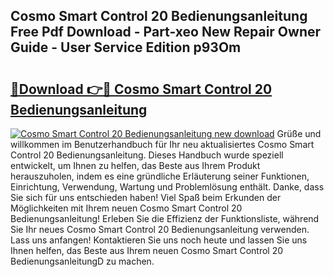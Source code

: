 ## Cosmo Smart Control 20 Bedienungsanleitung Free Pdf Download - Part-xeo New Repair Owner Guide - User Service Edition p93Om

# <h2><a href="http://df1uh6m.blite.top/?on=Cosmo+Smart+Control+20+Bedienungsanleitung">🔗Download 👉🔴 Cosmo Smart Control 20 Bedienungsanleitung</a></h2>

[![Cosmo Smart Control 20 Bedienungsanleitung new download](https://i.imgur.com/lujVjoI.png)](http://df1uh6m.blite.top/?on=Cosmo+Smart+Control+20+Bedienungsanleitung)
Grüße und willkommen im Benutzerhandbuch für Ihr neu aktualisiertes Cosmo Smart Control 20 Bedienungsanleitung. Dieses Handbuch wurde speziell entwickelt, um Ihnen zu helfen, das Beste aus Ihrem Produkt herauszuholen, indem es eine gründliche Erläuterung seiner Funktionen, Einrichtung, Verwendung, Wartung und Problemlösung enthält. Danke, dass Sie sich für uns entschieden haben! Viel Spaß beim Erkunden der Möglichkeiten mit Ihrem neuen Cosmo Smart Control 20 Bedienungsanleitung! Erleben Sie die Effizienz der Funktionsliste, während Sie Ihr neues Cosmo Smart Control 20 Bedienungsanleitung verwenden. Lass uns anfangen! Kontaktieren Sie uns noch heute und lassen Sie uns Ihnen helfen, das Beste aus Ihrem neuen Cosmo Smart Control 20 BedienungsanleitungD zu machen.
